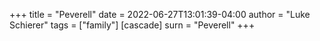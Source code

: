 +++
title = "Peverell"
date = 2022-06-27T13:01:39-04:00
author = "Luke Schierer"
tags = ["family"]
[cascade]
  surn = "Peverell"
+++

